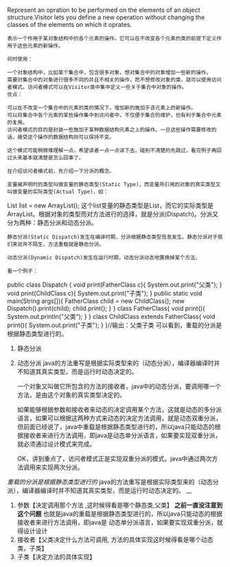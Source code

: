 Represent an opration to be performed on the elements of an object structure.Visitor lets you define a new operation without changing the classes of the elements on which it oprates.

    表示一个作用于某对象结构中的各个元素的操作。它可以在不改变各个元素的类的前提下定义作用于这些元素的新操作。

    何时使用：

    一个对象结构中，比如某个集合中，包含很多对象，想对集合中的对象增加一些新的操作。
    需要对集合中的对象进行很多不同的并且不相关的操作，而不想修改对象的类，就可以使用访问者模式。访问者模式可以在Visitor类中集中定义一些关于集合中对象的操作。
    优点：

    可以在不改变一个集合中的元素的类的情况下，增加新的施加于该元素上的新操作。
    可以将集合中各个元素的某些操作集中到访问者中，不仅便于集合的维护，也有利于集合中元素的复用。
    访问者模式的目的是封装一些施加于某种数据结构元素之上的操作。一旦这些操作需要修改的话，接受这个操作的数据结构则可以保持不变。

    这个模式可能稍微难理解一点，希望读者一点一点读下去，碰到不清楚的先跳过，看完例子再回过头来基本就清楚是怎么回事了。

    在介绍访问者模式前，先介绍一下分派的概念。

    变量被声明时的类型叫做变量的静态类型(Static Type)，而变量所引用的对象的真实类型又叫做变量的实际类型(Actual Type)，如：

List<String> list = new ArrayList<String>();
    这个list变量的静态类型是List，而它的实际类型是ArrayList。根据对象的类型而对方法进行的选择，就是分派(Dispatch)。分派又分为两种：静态分派和动态分派。

    静态分派(Static Dispatch)发生在编译时期，分派根据静态类型信息发生。静态分派对于我们来说并不陌生，方法重载就是静态分派。

    动态分派(Dynamic Dispatch)发生在运行时期，动态分派动态地置换掉某个方法。

    看一个例子：

public class Dispatch {
    void print(FatherClass c){
        System.out.print("父类");
    }
    void print(ChildClass c){
        System.out.print("子类");
    }
    public static void main(String args[]){
        FatherClass child = new ChildClass();
        new Dispatch().print(child);
        child.print();
    }
}
class FatherClass{
    void print(){
        System.out.println("父类");
    }
}
class ChildClass extends FatherClass{
    void print(){
        System.out.print("子类");
    }
}//输出：父类子类
    可以看到，重载的分派是根据静态类型进行的。

1. 静态分派
2. 动态分派
    java的方法重写是根据实际类型来的（动态分派），编译器编译时并不知道其真实类型，而是运行时动态决定的。

    一个对象又叫做它所包含的方法的接收者，java中的动态分派，要调用哪一个方法，是由这个对象的真实类型决定的。

    如果能够根据参数和接收者来动态的决定调用某个方法，这就是动态的多分派语言，如果可以根据这两种方式来动态的决定方法调用，就是动态双重分派，但前面已经说了，java中重载是根据静态类型进行的，所以java只能动态的根据接收者来进行方法调用，即java是动态单分派语言，如果要实现双重分派，就必须通过设计模式来完成。

    OK，讲到重点了，访问者模式正是实现双重分派的模式。java中通过两次方法调用来实现两次分派。
    
 *重载的分派是根据静态类型进行的*
 java的方法重写是根据实际类型来的（动态分派），编译器编译时并不知道其真实类型，而是运行时动态决定的。 
 __
 1. 参数【决定调用那个方法 ,这时候得看是哪个静态类,父类】 **之前一直没注意到这个问题**
    也就是java的重载是根据静态类型进行的，所以java只能动态的根据接收者来进行方法调用，即java是
    动态单分派语言，如果要实现双重分派，就得设计设计
 2. 接收者【父类决定什么方法可调用, 方法的具体实现这时候得看是哪个动态类，子类】
 3. 子类【决定方法的具体实现】